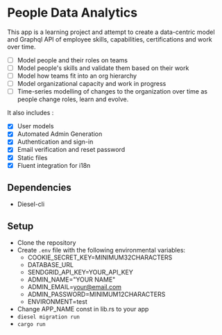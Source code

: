 # People Data Analytics

This app is a learning project and attempt to create a data-centric model and Graphql API of employee skills, capabilities, certifications and work over time.

- [ ] Model people and their roles on teams
- [ ] Model people's skills and validate them based on their work
- [ ] Model how teams fit into an org hierarchy
- [ ] Model organizational capacity and work in progress
- [ ] Time-series modelling of changes to the organization over time as people change roles, learn and evolve.

It also includes :
- [x] User models
- [x] Automated Admin Generation
- [x] Authentication and sign-in
- [x] Email verification and reset password
- [x] Static files
- [x] Fluent integration for i18n

## Dependencies
* Diesel-cli

## Setup
* Clone the repository
* Create `.env` file with the following environmental variables:
    * COOKIE_SECRET_KEY=MINIMUM32CHARACTERS
    * DATABASE_URL
    * SENDGRID_API_KEY=YOUR_API_KEY
    * ADMIN_NAME="YOUR NAME"
    * ADMIN_EMAIL=your@email.com
    * ADMIN_PASSWORD=MINIMUM12CHARACTERS
    * ENVIRONMENT=test
* Change APP_NAME const in lib.rs to your app
* `diesel migration run`
* `cargo run`
